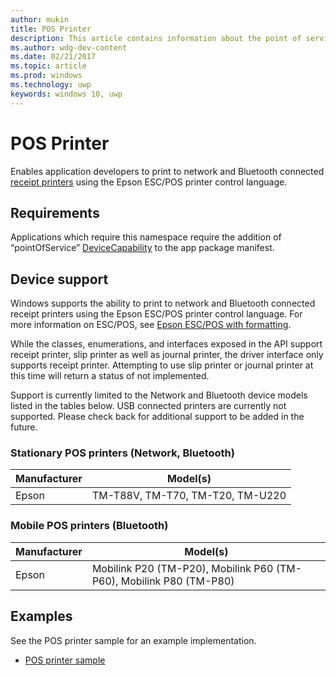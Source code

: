```yaml
---
author: mukin
title: POS Printer
description: This article contains information about the point of service printer family of devices
ms.author: wdg-dev-content
ms.date: 02/21/2017
ms.topic: article
ms.prod: windows
ms.technology: uwp
keywords: windows 10, uwp
---
```


# POS Printer

Enables application developers to print to network and Bluetooth connected [receipt printers](https://docs.microsoft.com/en-us/uwp/api/windows.devices.pointofservice.posprinter) using the Epson ESC/POS printer control language.

## Requirements
Applications which require this namespace require the addition of “pointOfService” [DeviceCapability](https://msdn.microsoft.com/library/4353c4fd-f038-4986-81ed-d2ec0c6235ef) to the app package manifest.

## Device support
Windows supports the ability to print to network and Bluetooth connected receipt printers using the Epson ESC/POS printer control language. For more information on ESC/POS, see [Epson ESC/POS with formatting](https://docs.microsoft.com/en-us/windows/uwp/devices-sensors/epson-esc-pos-with-formatting).

While the classes, enumerations, and interfaces exposed in the API support receipt printer, slip printer as well as journal printer, the driver interface only supports receipt printer. Attempting to use slip printer or journal printer at this time will return a status of not implemented.

Support is currently limited to the Network and Bluetooth device models listed in the tables below. USB connected printers are currently not supported. Please check back for additional support to be added in the future.

### Stationary POS printers (Network, Bluetooth)
| Manufacturer |	Model(s) |
|--------------|-----------|
| Epson |	TM-T88V, TM-T70, TM-T20, TM-U220 |

### Mobile POS printers (Bluetooth)
| Manufacturer |	Model(s) |
|--------------|-----------|
| Epson |	Mobilink P20 (TM-P20), Mobilink P60 (TM-P60), Mobilink P80 (TM-P80) |

## Examples
See the POS printer sample for an example implementation.
+ [POS printer sample](https://github.com/Microsoft/Windows-universal-samples/tree/master/Samples/PosPrinter)
